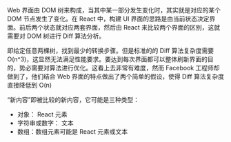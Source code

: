 Web 界面由 DOM 树来构成，当其中某一部分发生变化时，其实就是对应的某个 DOM 节点发生了变化。在 React 中，构建 UI 界面的思路是由当前状态决定界面。前后两个状态就对应两套界面，然后由 React 来比较两个界面的区别，这就需要对 DOM 树进行 Diff 算法分析。

即给定任意两棵树，找到最少的转换步骤。但是标准的的 Diff 算法复杂度需要 O(n^3)，这显然无法满足性能要求。要达到每次界面都可以整体刷新界面的目的，势必需要对算法进行优化。这看上去非常有难度，然而 Facebook 工程师却做到了，他们结合 Web 界面的特点做出了两个简单的假设，使得 Diff 算法复杂度直接降低到 O(n)

“新内容”即被比较的新内容，它可能是三种类型：

- 对象： React 元素
- 字符串或数字： 文本
- 数组：数组元素可能是 React 元素或文本
